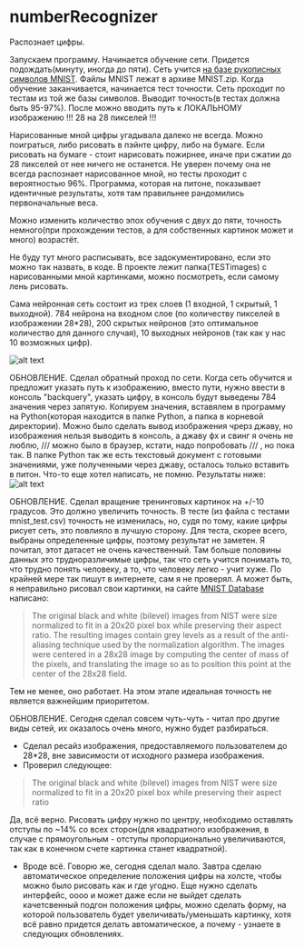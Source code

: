 # numberRecognizer
Распознает цифры.

Запускаем программу.
Начинается обучение сети. Придется подождать(минуту, иногда до пяти).
Сеть учится [на базе рукописных символов MNIST](http://yann.lecun.com/exdb/mnist/).
Файлы MNIST лежат в архиве MNIST.zip. 
Когда обучение заканчивается, начинается тест точности. Сеть проходит по тестам из той же базы символов. Выводит точность(в тестах должна быть 95-97%).
После можно вводить путь к ЛОКАЛЬНОМУ изображению !!! 28 на 28 пикселей !!!

Нарисованные мной цифры угадывала далеко не всегда. Можно поиграться, либо рисовать в пэйнте цифру, либо на бумаге. Если рисовать на бумаге - стоит нарисовать пожирнее, иначе при сжатии до 28 пикселей от нее ничего не останется. Не уверен почему она не всегда распознает нарисованное мной, но тесты проходит с вероятностью 96%. Программа, которая на питоне, показывает идентичные результаты, хотя там правильнее рандомились первоначальные веса.

Можно изменить количество эпох обучения с двух до пяти, точность немного(при прохождении тестов, а для собственных картинок может и много) возрастёт.

Не буду тут много расписывать, все задокументировано, если это можно так назвать, в коде.
В проекте лежит папка(TESTimages) с нарисованными мной картинками, можно посмотреть, если самому лень рисовать.

Сама нейронная сеть состоит из трех слоев (1 входной, 1 скрытый, 1 выходной). 784 нейрона на входном слое (по количеству пикселей в изображении 28*28), 200 скрытых нейронов (это оптимальное количество для данного случая), 10 выходных нейронов (так как у нас 10 возможных цифр).

![alt text](https://pp.userapi.com/c850220/v850220413/1761ff/TDLOKq2ozT8.jpg)

ОБНОВЛЕНИЕ.
Сделал обратный проход по сети. Когда сеть обучится и предложит указать путь к изображению, вместо пути, нужно ввести в консоль "backquery", указать цифру, в консоль будут выведены 784 значения через запятую. Копируем значения, вставялем в программу на Python(которая находится в папке Python, а папка в корневой директории). Можно было сделать вывод изображения чрерз джаву, но изображения нельзя выводить в консоль, а джаву фх и свинг я очень не люблю, /// можно было в браузер, кстати, надо попробовать /// , но пока так. В папке Python так же есть текстовый документ с готовыми значениями, уже полученными через джаву, осталось только вставить в питон. Что-то еще хотел написать, не помню. Результаты ниже:
![alt text](https://pp.userapi.com/c851236/v851236458/1563b5/00bjm6UOQrE.jpg)

ОБНОВЛЕНИЕ. 
Сделал вращение тренинговых картинок на +/-10 градусов. Это должно увеличить точность. В тесте (из файла с тестами mnist_test.csv) точность не изменилась, но, судя по тому, какие цифры рисует сеть, это повлияло в лучшую сторону. Для теста, скорее всего, выбраны определенные цифры, поэтому результат не заметен.
Я почитал, этот датасет не очень качественный. Там больше половины данных это трудноразличимые цифры, так что сеть учится понимать то, что трудно понять человеку, а то, что человеку легко - учит хуже. По крайней мере так пишут в интернете, сам я не проверял. А может быть, я неправильно рисовал свои картинки, на сайте [MNIST Database](http://yann.lecun.com/exdb/mnist/) написано:
>The original black and white (bilevel) images from NIST were size normalized to fit in a 20x20 pixel box while preserving their aspect ratio.
>The resulting images contain grey levels as a result of the anti-aliasing technique used by the normalization algorithm.
>The images were centered in a 28x28 image by computing the center of mass of the pixels, and translating the image so as to position this point at the center of the 28x28 field.

Тем не менее, оно работает. На этом этапе идеальная точность не является важнейшим приоритетом.

ОБНОВЛЕНИЕ.
Сегодня сделал совсем чуть-чуть - читал про другие виды сетей, их оказалось очень много, нужно будет разбираться.
- Сделал ресайз изображения, предоставляемого пользователем до 28*28, вне зависимости от исходного размера изображения.
- Проверил следующее: 
>The original black and white (bilevel) images from NIST were size normalized to fit in a 20x20 pixel box while preserving their aspect ratio

 Да, всё верно. Рисовать цифру нужно по центру, необходимо оставлять отступы по ~14% со всех сторон(для квадратного изображения, в случае с прямоугольным - отступы пропорционально увеличиваются, так как в конечном счете картинка станет квадратной).
 - Вроде всё. Говорю же, сегодня сделал мало.
 Завтра сделаю автоматическое определение положения цифры на холсте, чтобы можно было рисовать как и где угодно. Еще нужно сделать интерфейс, оооо и может даже если не выйдет сделать качетсвенный подгон положения цифры, можно сделать форму, на которой пользователь будет увеличивать/уменьшать картинку, хотя всё равно придется делать автоматическое, а почему - узнаете в следующих обновлениях.
